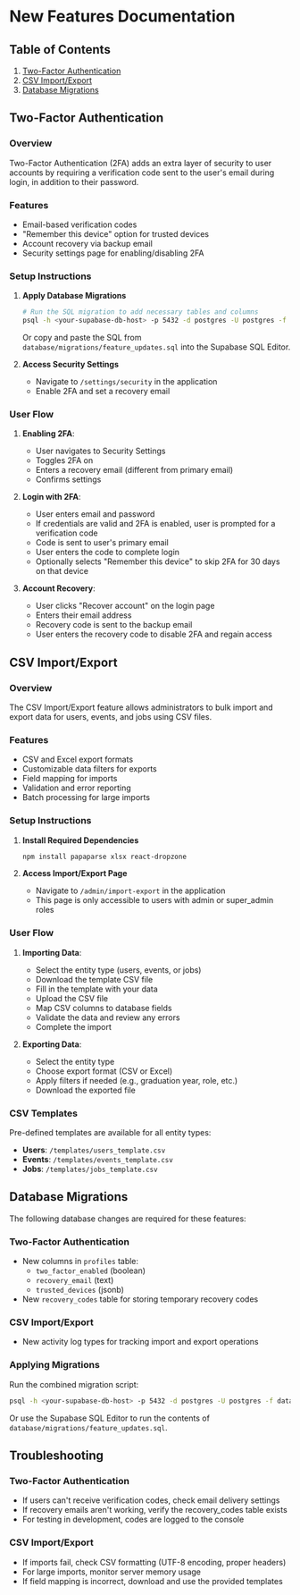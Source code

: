 # New Features Documentation

## Table of Contents
1. [Two-Factor Authentication](#two-factor-authentication)
2. [CSV Import/Export](#csv-importexport)
3. [Database Migrations](#database-migrations)

## Two-Factor Authentication

### Overview
Two-Factor Authentication (2FA) adds an extra layer of security to user accounts by requiring a verification code sent to the user's email during login, in addition to their password.

### Features
- Email-based verification codes
- "Remember this device" option for trusted devices
- Account recovery via backup email
- Security settings page for enabling/disabling 2FA

### Setup Instructions

1. **Apply Database Migrations**
   ```bash
   # Run the SQL migration to add necessary tables and columns
   psql -h <your-supabase-db-host> -p 5432 -d postgres -U postgres -f database/migrations/feature_updates.sql
   ```
   
   Or copy and paste the SQL from `database/migrations/feature_updates.sql` into the Supabase SQL Editor.

2. **Access Security Settings**
   - Navigate to `/settings/security` in the application
   - Enable 2FA and set a recovery email

### User Flow

1. **Enabling 2FA**:
   - User navigates to Security Settings
   - Toggles 2FA on
   - Enters a recovery email (different from primary email)
   - Confirms settings

2. **Login with 2FA**:
   - User enters email and password
   - If credentials are valid and 2FA is enabled, user is prompted for a verification code
   - Code is sent to user's primary email
   - User enters the code to complete login
   - Optionally selects "Remember this device" to skip 2FA for 30 days on that device

3. **Account Recovery**:
   - User clicks "Recover account" on the login page
   - Enters their email address
   - Recovery code is sent to the backup email
   - User enters the recovery code to disable 2FA and regain access

## CSV Import/Export

### Overview
The CSV Import/Export feature allows administrators to bulk import and export data for users, events, and jobs using CSV files.

### Features
- CSV and Excel export formats
- Customizable data filters for exports
- Field mapping for imports
- Validation and error reporting
- Batch processing for large imports

### Setup Instructions

1. **Install Required Dependencies**
   ```bash
   npm install papaparse xlsx react-dropzone
   ```

2. **Access Import/Export Page**
   - Navigate to `/admin/import-export` in the application
   - This page is only accessible to users with admin or super_admin roles

### User Flow

1. **Importing Data**:
   - Select the entity type (users, events, or jobs)
   - Download the template CSV file
   - Fill in the template with your data
   - Upload the CSV file
   - Map CSV columns to database fields
   - Validate the data and review any errors
   - Complete the import

2. **Exporting Data**:
   - Select the entity type
   - Choose export format (CSV or Excel)
   - Apply filters if needed (e.g., graduation year, role, etc.)
   - Download the exported file

### CSV Templates
Pre-defined templates are available for all entity types:

- **Users**: `/templates/users_template.csv`
- **Events**: `/templates/events_template.csv`
- **Jobs**: `/templates/jobs_template.csv`

## Database Migrations

The following database changes are required for these features:

### Two-Factor Authentication
- New columns in `profiles` table:
  - `two_factor_enabled` (boolean)
  - `recovery_email` (text)
  - `trusted_devices` (jsonb)
- New `recovery_codes` table for storing temporary recovery codes

### CSV Import/Export
- New activity log types for tracking import and export operations

### Applying Migrations

Run the combined migration script:

```bash
psql -h <your-supabase-db-host> -p 5432 -d postgres -U postgres -f database/migrations/feature_updates.sql
```

Or use the Supabase SQL Editor to run the contents of `database/migrations/feature_updates.sql`.

## Troubleshooting

### Two-Factor Authentication
- If users can't receive verification codes, check email delivery settings
- If recovery emails aren't working, verify the recovery_codes table exists
- For testing in development, codes are logged to the console

### CSV Import/Export
- If imports fail, check CSV formatting (UTF-8 encoding, proper headers)
- For large imports, monitor server memory usage
- If field mapping is incorrect, download and use the provided templates

